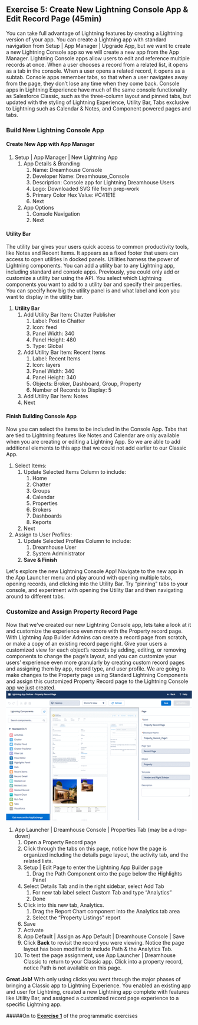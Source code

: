 ## Exercise 5: Create New Lightning Console App & Edit Record Page (45min)

You can take full advantage of Lightning features by creating a Lightning version of your app. You can create a Lightning app with standard navigation from Setup | App Manager | Upgrade App, but we want to create a new Lightning Console app so we will create a  new app from the App Manager. Lightning Console apps allow users to edit and reference multiple records at once. When a user chooses a record from a related list, it opens as a tab in the console. When a user opens a related record, it opens as a subtab. Console apps remember tabs, so that when a user navigates away from the page, they don’t lose any time when they come back. Console apps in Lightning Experience have much of the same console functionality as Salesforce Classic, such as the three-column layout and pinned tabs, but updated with the styling of Lightning Experience, Utility Bar, Tabs exclusive to Lightning such as Calendar & Notes, and Component powered pages and tabs.


### Build New Lightning Console App 

#### Create New App with App Manager

1. Setup | App Manager | New Lightning App 
    1. App Details & Branding 
        1. Name: Dreamhouse Console 
        2. Developer Name: Dreamhouse_Console
        3. Description: Console app for Lightning Dreamhouse Users
        4. Logo: Downloaded SVG file from prep-work 
        5. Primary Color Hex Value: #C41E1E
        6. Next
    2. App Options
        1. Console Navigation
        2.  Next

#### Utility Bar

The utility bar gives your users quick access to common productivity tools, like Notes and Recent Items. It appears as a fixed footer that users can access to open utilities in docked panels. Utilities harness the power of Lightning components. You can add a utility bar to any Lightning app, including standard and console apps. Previously, you could only add or customize a utility bar using the API. You select which Lightning components you want to add to a utility bar and specify their properties. You can specify how big the utility panel is and what label and icon you want to display in the utility bar. 

1. **Utility Bar**
    1. Add Utility Bar Item: Chatter Publisher
        1. Label: Post to Chatter
        2. Icon: feed
        3. Panel Width: 340
        4. Panel Height: 480
        5. Type: Global
    2. Add Utility Bar Item: Recent Items
        1. Label: Recent Items
        2. Icon: layers
        3. Panel Width: 340
        4. Panel Height: 340
        5. Objects: Broker, Dashboard, Group, Property
        6. Number of Records to Display: 5
    3. Add Utility Bar Item: Notes
    4. Next 

#### Finish Building Console App 

Now you can select the items to be included in the Console App. Tabs that are tied to Lightning features like Notes and Calendar are only available when you are creating or editing a Lightning App. So we are able to add additional elements to this app that we could not add earlier to our Classic App. 

1. Select Items: 
    1. Update Selected Items Column to include: 
        1. Home
        2. Chatter
        3. Groups
        4. Calendar
        5. Properties
        6. Brokers
        7. Dashboards
        8. Reports
    2. Next
2. Assign to User Profiles:
    1. Update Selected Profiles Column to include: 
        1. Dreamhouse User
        2. System Administrator
    2. **Save & Finish** 


Let's explore the new Lightning Console App! Navigate to the new app in the App Launcher menu and play around with opening multiple tabs, opening records, and clicking into the Utility Bar. Try “pinning” tabs to your console, and experiment with opening the Utility Bar and then navigating around to different tabs. 


### Customize and Assign Property Record Page

Now that we've created our new Lightning Console app, lets take a look at it and customize the experience even more with the Property record page. With Lightning App Builder Admins can create a record page from scratch, or make a copy of an existing record page right. Give your users a customized view for each object’s records by adding, editing, or removing components to change the page’s layout, and you can customize your users’ experience even more granularly by creating custom record pages and assigning them by app, record type, and user profile. We are going to make changes to the Property page using Standard Lightning Components and assign this customized Property Record page to the Lightning Console app we just created. ![screenshot](images/ex5.1.gif)

1. App Launcher | Dreamhouse Console | Properties Tab (may be a drop-down)
    1. Open a Property Record page
    2. Click through the tabs on this page, notice how the page is organized including the details page layout, the activity tab, and the related lists. 
    3. Setup | Edit Page to enter the Lightning App Builder page 
        1. Drag the Path Component onto the page below the Highlights Panel 
    4. Select Details Tab and in the right sidebar, select Add Tab
        1. For new tab label select Custom Tab and type “Analytics”
        2. Done
    5. Click into this new tab, Analytics. 
        1. Drag the Report Chart component into the Analytics tab area
        2. Select the “Property Listings” report
    6. Save
    7. Activate
    8. App Default | Assign as App Default | Dreamhouse Console | Save
    9. Click **Back** to revisit the record you were viewing. Notice the page layout has been modified to include Path & the Analytics Tab.
    10. To test the page assignment, use App Launcher | Dreamhouse Classic to return to your Classic app. Click into a property record, notice Path is not available on this page. 


**Great Job!** With only using clicks you went through the major phases of bringing a Classic app to Lightning Experience. You enabled an existing app and user for Lightning, created a new Lightning app complete with features like Utility Bar, and assigned a customized record page experience to a specific Lightning app.  


#####On to **[Exercise 1](Exercise_1.md)** of the programmatic exercises
